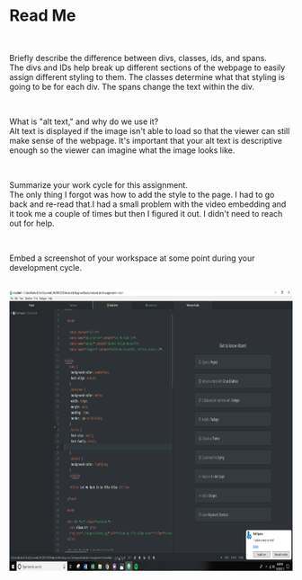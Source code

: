 <h1> Read Me </h1>
</br>
<p>
Briefly describe the difference between divs, classes, ids, and spans.
<br>
The divs and IDs help break up different sections of the webpage to easily assign different styling to them. The classes determine what that styling is going to be for each div. The spans change the text within the div.
</p>
<br>
<p>
What is "alt text," and why do we use it?
<br>
Alt text is displayed if the image isn't able to load so that the viewer can still make sense of the webpage. It's important that your alt text is descriptive enough so the viewer can imagine what the image looks like.
</p>
<br>
<p>
Summarize your work cycle for this assignment.
<br>
The only thing I forgot was how to add the style to the page. I had to go back and re-read that.I had a small problem with the video embedding and it took me a couple of times but then I figured it out. I didn't need to reach out for help.
</p>
<br>
<p>
Embed a screenshot of your workspace at some point during your development cycle.
</p>
<br>
<img src= "./holton-screenshot.PNG" alt="Rachel's Screenshot" title="screenshot" width="700" height="500" />
